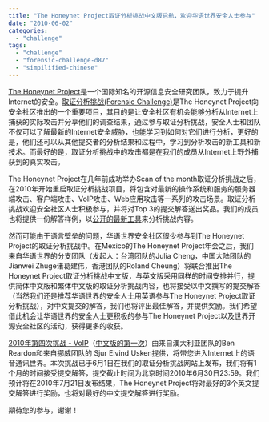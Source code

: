 ```yaml
---
title: "The Honeynet Project取证分析挑战中文版启航，欢迎华语世界安全人士参与"
date: "2010-06-02"
categories: 
  - "challenge"
tags: 
  - "challenge"
  - "forensic-challenge-d87"
  - "simpilified-chinese"
---
```


[The Honeynet Project](https://honeynet.org/)是一个国际知名的开源信息安全研究团队，致力于提升Internet的安全。[取证分析挑战(Forensic Challenge)](https://honeynet.org/challenges)是The Honeynet Project向安全社区推出的一个重要项目，其目的是让安全社区有机会能够分析从Internet上捕获的实际攻击并分享他们的调查结果，通过参与取证分析挑战，安全人士和团队不仅可以了解最新的Internet安全威胁，也能学习到如何对它们进行分析，更好的是，他们还可以从其他提交者的分析结果和过程中，学习到分析攻击的新工具和新技术。而最好的是，取证分析挑战中的攻击都是在我们的成员从Internet上野外捕获到的真实攻击。  
  
The Honeynet Project在几年前成功举办Scan of the month取证分析挑战之后，在2010年开始重启取证分析挑战项目，将包含对最新的操作系统和服务的服务器端攻击、客户端攻击、VoIP攻击、Web应用攻击等一系列的攻击场景。取证分析挑战欢迎安全社区人士积极参与，并将对Top 3的提交解答送出奖品。我们的成员也将提供一份解答样例，以[公开的最新工具](https://honeynet.org/project)来分析挑战内容。  
  
然而可能由于语言壁垒的问题，华语世界安全社区很少参与到The Honeynet Project的取证分析挑战中。在Mexico的The Honeynet Project年会之后，我们来自华语世界的分支团队（发起人：台湾团队的Julia Cheng，中国大陆团队的Jianwei Zhuge诸葛建伟，香港团队的Roland Cheung）将联合推出The Honeynet Project取证分析挑战中文版，与英文版采用同样的时间安排并行，提供简体中文版和繁体中文版的取证分析挑战内容，也将接受以中文撰写的提交解答（当然我们还是推荐华语世界的安全人士用英语参与The Honeynet Project取证分析挑战），对中文提交的解答，我们也将评出最佳解答，并提供奖励。我们希望借此机会让华语世界的安全人士更积极的参与The Honeynet Project以及世界开源安全社区的活动，获得更多的收获。  
  
[2010年第四次挑战 - VoIP](https://honeynet.org/challenges/2010_4_voip)（[中文版的第一次](https://honeynet.org/challenges/2010_4_voip_simplified_cn)）由来自澳大利亚团队的Ben Reardon和来自挪威团队的 Sjur Eivind Usken提供，将带您进入Internet上的语音通讯世界。本次挑战已于6月1日在我们的取证分析挑战网站上发布，我们将有1个月的时间接受提交解答，提交截止时间为北京时间2010年6月30日23:59。我们预计将在2010年7月21日发布结果，The Honeynet Project将对最好的3个英文提交解答进行奖励，也将对最好的中文提交解答进行奖励。  
  
期待您的参与，谢谢！
